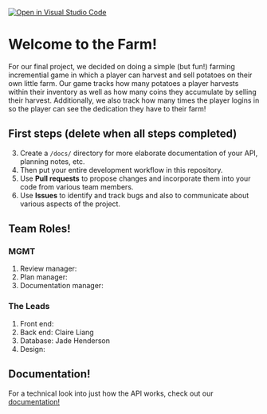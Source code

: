 [![Open in Visual Studio Code](https://classroom.github.com/assets/open-in-vscode-f059dc9a6f8d3a56e377f745f24479a46679e63a5d9fe6f495e02850cd0d8118.svg)](https://classroom.github.com/online_ide?assignment_repo_id=6243069&assignment_repo_type=AssignmentRepo)
# Welcome to the Farm!

For our final project, we decided on doing a simple (but fun!) farming incremential game in which a player can harvest and sell potatoes on their own little farm. Our game tracks how many potatoes a player harvests within their inventory as well as how many coins they accumulate by selling their harvest. Additionally, we also track how many times the player logins in so the player can see the dedication they have to their farm! 

## First steps (delete when all steps completed)

3. Create a `/docs/` directory for more elaborate documentation of your API, planning notes, etc.
8. Then put your entire development workflow in this repository.
9. Use **Pull requests** to propose changes and incorporate them into your code from various team members. 
10. Use **Issues** to identify and track bugs and also to communicate about various aspects of the project.

## Team Roles!

### MGMT
1. Review manager:
2. Plan manager:
3. Documentation manager:

### The Leads
1. Front end:  
2. Back end: Claire Liang
3. Database: Jade Henderson
4. Design: 

## Documentation! 

For a technical look into just how the API works, check out our [documentation!](docs/documentation.md)
